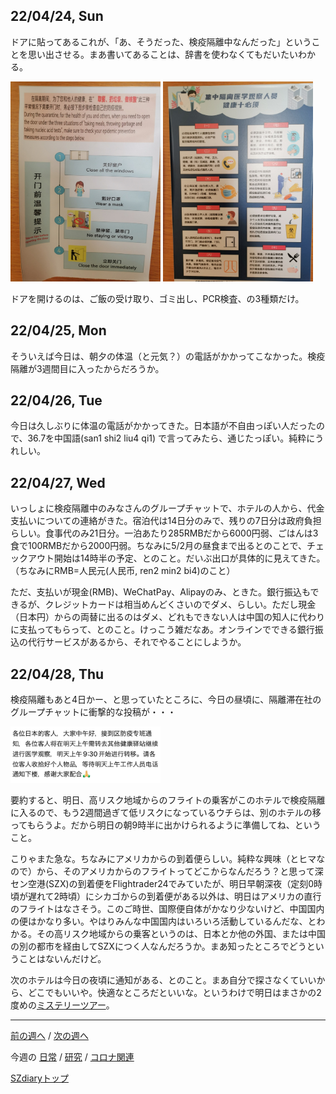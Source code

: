 ## 22/04/24, Sun

ドアに貼ってあるこれが、「あ、そうだった、検疫隔離中なんだった」ということを思い出させる。まあ書いてあることは、辞書を使わなくてもだいたいわかる。

<img src="https://github.com/akita11/SZdiary/blob/main/diary/photo/2022-04-24_11.01.20.jpg" width="240px">

<img src="https://github.com/akita11/SZdiary/blob/main/diary/photo/2022-04-24_11.01.27.jpg" width="240px">

ドアを開けるのは、ご飯の受け取り、ゴミ出し、PCR検査、の3種類だけ。


## 22/04/25, Mon

そういえば今日は、朝夕の体温（と元気？）の電話がかかってこなかった。検疫隔離が3週間目に入ったからだろうか。


## 22/04/26, Tue

今日は久しぶりに体温の電話がかかってきた。日本語が不自由っぽい人だったので、36.7を中国語(san1 shi2 liu4 qi1) で言ってみたら、通じたっぽい。純粋にうれしい。


## 22/04/27, Wed

いっしょに検疫隔離中のみなさんのグループチャットで、ホテルの人から、代金支払いについての連絡がきた。宿泊代は14日分のみで、残りの7日分は政府負担らしい。食事代のみ21日分。一泊あたり285RMBだから6000円弱、ごはんは3食で100RMBだから2000円弱。ちなみに5/2月の昼食まで出るとのことで、チェックアウト開始は14時半の予定、とのこと。だいぶ出口が具体的に見えてきた。（ちなみにRMB=人民元(人民币, ren2 min2 bi4)のこと）

ただ、支払いが現金(RMB)、WeChatPay、Alipayのみ、ときた。銀行振込もできるが、クレジットカードは相当めんどくさいのでダメ、らしい。ただし現金（日本円）からの両替に出るのはダメ、どれもできない人は中国の知人に代わりに支払ってもらって、とのこと。けっこう雑だなあ。オンラインでできる銀行振込の代行サービスがあるから、それでやることにしようか。


## 22/04/28, Thu

検疫隔離もあと4日かー、と思っていたところに、今日の昼頃に、隔離滞在社のグループチャットに衝撃的な投稿が・・・

<img src="https://github.com/akita11/SZdiary/blob/main/diary/photo/2022-04-28_12.36.28.png" width="240px">

要約すると、明日、高リスク地域からのフライトの乗客がこのホテルで検疫隔離に入るので、もう2週間過ぎて低リスクになっているウチらは、別のホテルの移ってもらうよ。だから明日の朝9時半に出かけられるように準備してね、ということ。

こりゃまた急な。ちなみにアメリカからの到着便らしい。純粋な興味（とヒマなので）から、そのアメリカからのフライトってどこからなんだろう？と思って深セン空港(SZX)の到着便をFlightrader24でみていたが、明日早朝深夜（定刻0時頃が遅れて2時頃）にシカゴからの到着便がある以外は、明日はアメリカの直行のフライトはなさそう。このご時世、国際便自体がかなり少ないけど、中国国内の便はかなり多い。やはりみんな中国国内はいろいろ活動しているんだな、とわかる。その高リスク地域からの乗客というのは、日本とか他の外国、または中国の別の都市を経由してSZXにつく人なんだろうか。まあ知ったところでどうということはないんだけど。

次のホテルは今日の夜頃に通知がある、とのこと。まあ自分で探さなくていいから、どこでもいいや。快適なところだといいな。というわけで明日はまさかの2度めの[ミステリーツアー](https://github.com/akita11/SZdiary/blob/main/diary/covid19/2204-3.md#220411-mon)。

***

[前の週へ](2204-4.md) /
[次の週へ](2205-1.md)

今週の
[日常](../diary/2204-5.md) /
[研究](../research/2204-5.md) /
[コロナ関連](../covid19/2204-5.md)

[SZdiaryトップ](../../README.md)
